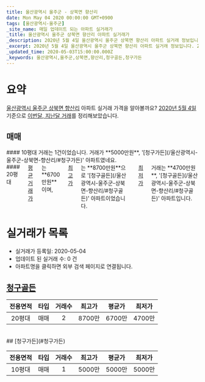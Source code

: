 ```yaml
---
title: 울산광역시 울주군 - 상북면 향산리
date: Mon May 04 2020 00:00:00 GMT+0900
tags: [울산광역시-울주군]
_site_name: 매일 업데이트 되는 아파트 실거래가
_title: 울산광역시 울주군 상북면 향산리 아파트 실거래가
_description: 2020년 5월 4일 울산광역시 울주군 상북면 향산리 아파트 실거래 정보입니다. 2건 아파트 정보가 있습니다.
_excerpt: 2020년 5월 4일 울산광역시 울주군 상북면 향산리 아파트 실거래 정보입니다. 2건 아파트 정보가 있습니다.
_updated_time: 2020-05-03T15:00:00.000Z
_keywords: 울산광역시,울주군,상북면,향산리,청구골든,청구가든
---
```





# 요약
<ins>울산광역시 울주군 상북면 향산리</ins> 아파트 실거래 가격을 알아볼까요? <ins>2020년 5월 4일</ins> 기준으로 <ins>이번달, 지난달 거래</ins>를 정리해보았습니다.

## 매매
<div class="container">
<div class="six columns" markdown="1">
#### 10평대
거래는 1건이었습니다. 거래가 **5000만원**, '[청구가든](/울산광역시-울주군-상북면-향산리/#청구가든)' 아파트였네요.
</div>
<div class="six columns" markdown="1">
#### 20평대
<ins>평균 거래가</ins>는 **6700만원**이며, <ins>최고가</ins>는 **8700만원**으로 '[청구골든](/울산광역시-울주군-상북면-향산리/#청구골든)' 아파트이었습니다. <ins>최저가</ins> 거래는 **4700만원**, '[청구골든](/울산광역시-울주군-상북면-향산리/#청구골든)' 아파트입니다.
</div>
</div>



# 실거래가 목록
- 실거래가 등록일: 2020-05-04
- 업데이트 된 실거래 수: 0 건
- 아파트명을 클릭하면 외부 검색 페이지로 연결됩니다.

## [청구골든](#청구골든)

|전용면적|타입|거래수|최고가|평균가|최저가|
|:---:|:---:|:---:|:---:|:---:|:---:|
|20평대|<span class="deal-type-1">매매</span>|2|8700만|6700만|4700만|

<br/>
## [청구가든](#청구가든)

|전용면적|타입|거래수|최고가|평균가|최저가|
|:---:|:---:|:---:|:---:|:---:|:---:|
|10평대|<span class="deal-type-1">매매</span>|1|5000만|5000만|5000만|

<br/>



